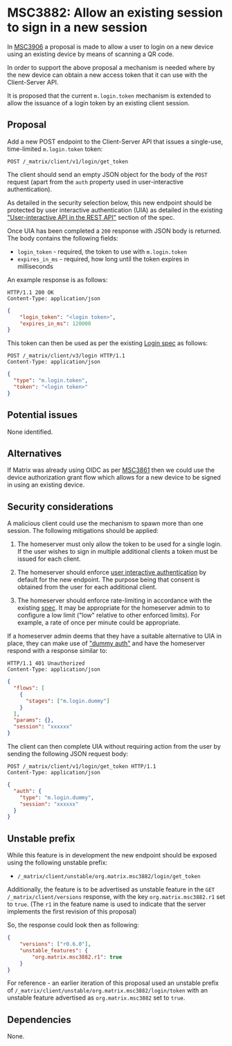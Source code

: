 # MSC3882: Allow an existing session to sign in a new session

In [MSC3906](https://github.com/matrix-org/matrix-spec-proposals/pull/3906) a proposal is made to allow a user to login
on a new device using an existing device by means of scanning a QR code.

In order to support the above proposal a mechanism is needed where by the new device can obtain a new access token that
it can use with the Client-Server API.

It is proposed that the current `m.login.token` mechanism is extended to allow the issuance of a login token by an
existing client session.

## Proposal

Add a new POST endpoint to the Client-Server API that issues a single-use, time-limited `m.login.token` token:

`POST /_matrix/client/v1/login/get_token`

The client should send an empty JSON object for the body of the `POST` request (apart from
the `auth` property used in user-interactive authentication).

As detailed in the security selection below, this new endpoint should be protected by user interactive authentication
(UIA) as detailed in the existing
["User-interactive API in the REST API"](https://spec.matrix.org/v1.5/client-server-api/#user-interactive-api-in-the-rest-api)
section of the spec.

Once UIA has been completed a `200` response with JSON body is returned. The body contains the following fields:

- `login_token` - required, the token to use with `m.login.token`
- `expires_in_ms` - required, how long until the token expires in milliseconds

An example response is as follows:

```http
HTTP/1.1 200 OK
Content-Type: application/json
```

```json
{
    "login_token": "<login token>",
    "expires_in_ms": 120000
}
```

This token can then be used as per the existing [Login spec](https://spec.matrix.org/v1.6/client-server-api/#login) as follows:

```http
POST /_matrix/client/v3/login HTTP/1.1
Content-Type: application/json
```

```json
{
  "type": "m.login.token",
  "token": "<login token>"
}
```

## Potential issues

None identified.

## Alternatives

If Matrix was already using OIDC as per [MSC3861](https://github.com/matrix-org/matrix-spec-proposals/pull/3861) then we
could use the device authorization grant flow which allows for a new device to be signed in using an existing device.

## Security considerations

A malicious client could use the mechanism to spawn more than one session. The following mitigations should be applied:

1. The homeserver must only allow the token to be used for a single login. If the user wishes to sign in multiple
 additional clients a token must be issued for each client.

2. The homeserver should enforce
[user interactive authentication](https://spec.matrix.org/v1.6/client-server-api/#user-interactive-authentication-api)
by default for the new endpoint. The purpose being that consent is obtained from the user for each additional client.

3. The homeserver should enforce rate-limiting in accordance with the existing
[spec](https://spec.matrix.org/v1.6/client-server-api/#rate-limiting). It may be appropriate for the homeserver admin to
to configure a low limit ("low" relative to other enforced limits). For example, a rate of once per minute could be appropriate.

If a homeserver admin deems that they have a suitable alternative to UIA in place, they can make use of
["dummy auth"](https://spec.matrix.org/v1.6/client-server-api/#dummy-auth) and have the homeserver respond with a response similar to:

```http
HTTP/1.1 401 Unauthorized
Content-Type: application/json
```

```json
{
  "flows": [
    {
      "stages": ["m.login.dummy"]
    }
  ],
  "params": {},
  "session": "xxxxxx"
}
```

The client can then complete UIA without requiring action from the user by sending the following JSON request body:

```http
POST /_matrix/client/v1/login/get_token HTTP/1.1
Content-Type: application/json
```

```json
{
  "auth": {
    "type": "m.login.dummy",
    "session": "xxxxxx"
  }
}
```

## Unstable prefix

While this feature is in development the new endpoint should be exposed using the following unstable prefix:

- `/_matrix/client/unstable/org.matrix.msc3882/login/get_token`

Additionally, the feature is to be advertised as unstable feature in the `GET /_matrix/client/versions` response, with
the key `org.matrix.msc3882.r1` set to `true`. (The `r1` in the feature name is used to indicate that the server implements the first revision of this proposal)

So, the response could look then as following:

```json
{
    "versions": ["r0.6.0"],
    "unstable_features": {
        "org.matrix.msc3882.r1": true
    }
}
```

For reference - an earlier iteration of this proposal used an unstable prefix of
`/_matrix/client/unstable/org.matrix.msc3882/login/token` with an unstable feature advertised as `org.matrix.msc3882`
set to `true`.

## Dependencies

None.
